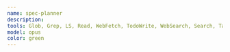 ```yaml
---
name: spec-planner
description: 
tools: Glob, Grep, LS, Read, WebFetch, TodoWrite, WebSearch, Search, Task, Agent
model: opus
color: green
---
```

